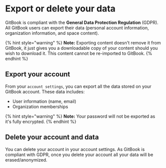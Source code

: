 # Export or delete your data

GitBook is compliant with the **General Data Protection Regulation** (GDPR). All GitBook users can export their data (personal account information, organization information, and space content).

{% hint style="warning" %}
**Note:** Exporting content doesn't remove it from GitBook, it just gives you a downloadable copy of your content should you wish to download it. This content cannot be re-imported to GitBook.
{% endhint %}

## Export your account <a href="export-your-account" id="export-your-account"></a>

From your `account settings`, you can export all the data stored on your GitBook account. These data includes:‌

* User information (name, email)
* Organization memberships

{% hint style="warning" %}
**Note:** Your password will not be exported as it's fully encrypted.
{% endhint %}

## Delete your account and data‌ <a href="delete-your-account-and-data" id="delete-your-account-and-data"></a>

You can delete your account in your account settings. As GitBook is compliant with GDPR, once you delete your account all your data will be erased/anonymized.
